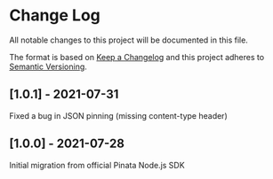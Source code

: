 # Change Log
All notable changes to this project will be documented in this file.
 
The format is based on [Keep a Changelog](http://keepachangelog.com/)
and this project adheres to [Semantic Versioning](http://semver.org/).
 
## [1.0.1] - 2021-07-31

Fixed a bug in JSON pinning (missing content-type header)
 
## [1.0.0] - 2021-07-28
 
Initial migration from official Pinata Node.js SDK
